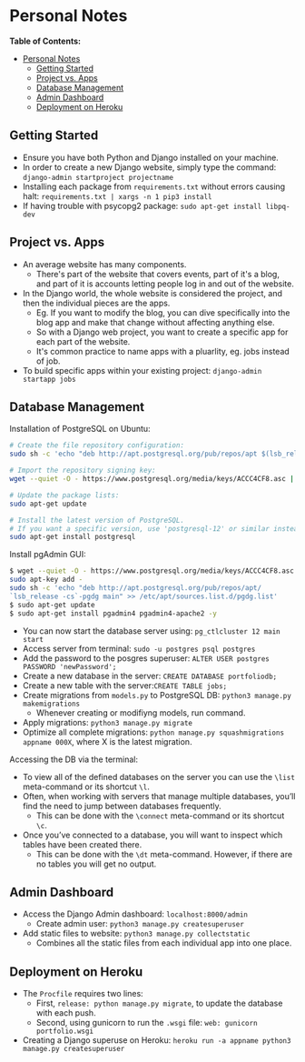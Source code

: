 # Personal Notes

**Table of Contents:**

- [Personal Notes](#personal-notes)
  - [Getting Started](#getting-started)
  - [Project vs. Apps](#project-vs-apps)
  - [Database Management](#database-management)
  - [Admin Dashboard](#admin-dashboard)
  - [Deployment on Heroku](#deployment-on-heroku)

## Getting Started

* Ensure you have both Python and Django installed on your machine.
* In order to create a new Django website, simply type the command: `django-admin startproject projectname`
* Installing each package from `requirements.txt` without errors causing halt: `requirements.txt | xargs -n 1 pip3 install`
* If having trouble with psycopg2 package: `sudo apt-get install libpq-dev`

## Project vs. Apps

* An average website has many components. 
    - There's part of the website that covers events, part of it's a blog, and part of it is accounts letting people log in and out of the website. 
* In the Django world, the whole website is considered the project, and then the individual pieces are the apps.
    - Eg. If you want to modify the blog, you can dive specifically into the blog app and make that change without affecting anything else. 
    - So with a Django web project, you want to create a specific app for each part of the website.
    - It's common practice to name apps with a pluarlity, eg. jobs instead of job.
* To build specific apps within your existing project:  `django-admin startapp jobs`

## Database Management

Installation of PostgreSQL on Ubuntu:

```bash
# Create the file repository configuration:
sudo sh -c 'echo "deb http://apt.postgresql.org/pub/repos/apt $(lsb_release -cs)-pgdg main" > /etc/apt/sources.list.d/pgdg.list'

# Import the repository signing key:
wget --quiet -O - https://www.postgresql.org/media/keys/ACCC4CF8.asc | sudo apt-key add -

# Update the package lists:
sudo apt-get update

# Install the latest version of PostgreSQL.
# If you want a specific version, use 'postgresql-12' or similar instead of 'postgresql':
sudo apt-get install postgresql
```

Install pgAdmin GUI:

```bash
$ wget --quiet -O - https://www.postgresql.org/media/keys/ACCC4CF8.asc |
sudo apt-key add -
sudo sh -c 'echo "deb http://apt.postgresql.org/pub/repos/apt/
`lsb_release -cs`-pgdg main" >> /etc/apt/sources.list.d/pgdg.list'
$ sudo apt-get update
$ sudo apt-get install pgadmin4 pgadmin4-apache2 -y
```

* You can now start the database server using: `pg_ctlcluster 12 main start`
* Access server from terminal: `sudo -u postgres psql postgres`
* Add the password to the posgres superuser: `ALTER USER postgres PASSWORD 'newPassword';`
* Create a new database in the server: `CREATE DATABASE portfoliodb;`
* Create a new table with the server:`CREATE TABLE jobs;`
* Create migrations from `models.py` to PostgreSQL DB: `python3 manage.py makemigrations`
    - Whenever creating or modifiyng models, run command.
* Apply migrations: `python3 manage.py migrate`
* Optimize all complete migrations: `python manage.py squashmigrations appname 000X`, where X is the latest migration.

Accessing the DB via the terminal:

* To view all of the defined databases on the server you can use the `\list` meta-command or its shortcut `\l`.
* Often, when working with servers that manage multiple databases, you’ll find the need to jump between databases frequently. 
    - This can be done with the `\connect` meta-command or its shortcut `\c`.
* Once you’ve connected to a database, you will want to inspect which tables have been created there. 
    - This can be done with the `\dt` meta-command. However, if there are no tables you will get no output.

## Admin Dashboard

* Access the Django Admin dashboard: `localhost:8000/admin`
    - Create admin user: `python3 manage.py createsuperuser`
* Add static files to website: `python3 manage.py collectstatic`
    - Combines all the static files from each individual app into one place.

## Deployment on Heroku

* The `Procfile` requires two lines:
    - First, `release: python manage.py migrate`, to update the database with each push.
    - Second, using gunicorn to run the `.wsgi` file: `web: gunicorn portfolio.wsgi`
* Creating a Django superuse on Heroku: `heroku run -a appname python3 manage.py createsuperuser`